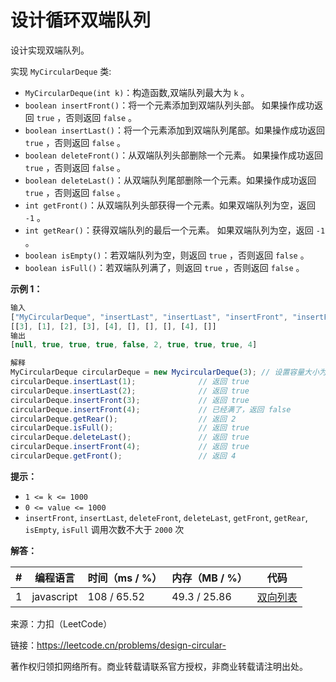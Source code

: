 # 设计循环双端队列

设计实现双端队列。

实现 `MyCircularDeque` 类:

- `MyCircularDeque(int k)`：构造函数,双端队列最大为 `k` 。
- `boolean insertFront()`：将一个元素添加到双端队列头部。 如果操作成功返回 `true` ，否则返回 `false` 。
- `boolean insertLast()`：将一个元素添加到双端队列尾部。如果操作成功返回 `true` ，否则返回 `false` 。
- `boolean deleteFront()`：从双端队列头部删除一个元素。 如果操作成功返回 `true` ，否则返回 `false` 。
- `boolean deleteLast()`：从双端队列尾部删除一个元素。如果操作成功返回 `true` ，否则返回 `false` 。
- `int getFront()`：从双端队列头部获得一个元素。如果双端队列为空，返回 `-1` 。
- `int getRear()`：获得双端队列的最后一个元素。 如果双端队列为空，返回 `-1` 。
- `boolean isEmpty()`：若双端队列为空，则返回 `true` ，否则返回 `false`  。
- `boolean isFull()`：若双端队列满了，则返回 `true` ，否则返回 `false` 。

**示例 1：**

``` javascript
输入
["MyCircularDeque", "insertLast", "insertLast", "insertFront", "insertFront", "getRear", "isFull", "deleteLast", "insertFront", "getFront"]
[[3], [1], [2], [3], [4], [], [], [], [4], []]
输出
[null, true, true, true, false, 2, true, true, true, 4]

解释
MyCircularDeque circularDeque = new MycircularDeque(3); // 设置容量大小为3
circularDeque.insertLast(1);              // 返回 true
circularDeque.insertLast(2);              // 返回 true
circularDeque.insertFront(3);             // 返回 true
circularDeque.insertFront(4);             // 已经满了，返回 false
circularDeque.getRear();                  // 返回 2
circularDeque.isFull();                   // 返回 true
circularDeque.deleteLast();               // 返回 true
circularDeque.insertFront(4);             // 返回 true
circularDeque.getFront();                 // 返回 4
```

**提示：**

- `1 <= k <= 1000`
- `0 <= value <= 1000`
- `insertFront`, `insertLast`, `deleteFront`, `deleteLast`, `getFront`, `getRear`, `isEmpty`, `isFull` 调用次数不大于 `2000` 次

**解答：**

**#**|**编程语言**|**时间（ms / %）**|**内存（MB / %）**|**代码**
--|--|--|--|--
1|javascript|108 / 65.52|49.3 / 25.86|[双向列表](./javascript/ac_v1.js)

来源：力扣（LeetCode）

链接：https://leetcode.cn/problems/design-circular-

著作权归领扣网络所有。商业转载请联系官方授权，非商业转载请注明出处。
